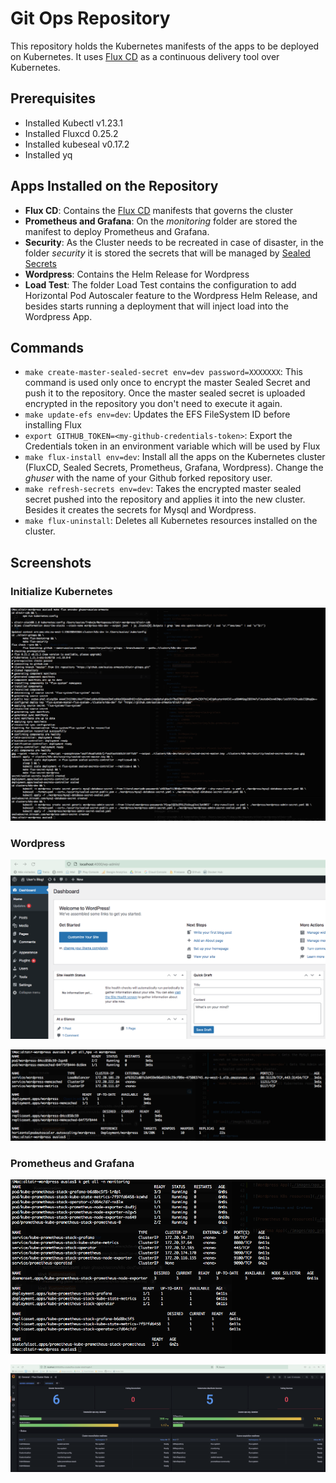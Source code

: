 # Git Ops Repository

This repository holds the Kubernetes manifests of the apps to be deployed on Kubernetes. It uses [Flux CD](https://fluxcd.io/) as a continuous delivery tool over Kubernetes.

## Prerequisites

- Installed Kubectl v1.23.1
- Installed Fluxcd 0.25.2
- Installed kubeseal v0.17.2
- Installed yq

## Apps Installed on the Repository

- **Flux CD**: Contains the [Flux CD](https://fluxcd.io/) manifests that governs the cluster
- **Prometheus and Grafana**: On the _monitoring_ folder are stored the manifest to deploy Prometheus and Grafana.
- **Security**: As the Cluster needs to be recreated in case of disaster, in the folder _security_ it is stored the secrets that will be managed by [Sealed Secrets](https://github.com/bitnami-labs/sealed-secrets)
- **Wordpress**: Contains the Helm Release for Wordpress
- **Load Test**: The folder Load Test contains the configuration to add Horizontal Pod Autoscaler feature to the Wordpress Helm Release, and besides starts running a deployment that will inject load into the Wordpress App.



## Commands

* `make create-master-sealed-secret env=dev password=XXXXXXX`: This command is used only once to encrypt the master Sealed Secret and push it to the repository. Once the master sealed secret is uploaded encrypted in the repository you don't need to execute it again.
* `make update-efs env=dev`: Updates the EFS FileSystem ID before installing Flux
* `export GITHUB_TOKEN=<my-github-credentials-token>`: Export the Credentials token in an environment variable which will be used by Flux
* `make flux-install env=dev`: Install all the apps on the Kubernetes cluster (FluxCD, Sealed Secrets, Prometheus, Grafana, Wordpress). Change the _ghuser_ with the name of your Github forked repository user.
* `make refresh-secrets env=dev`: Takes the encrypted master sealed secret pushed into the repository and applies it into the new cluster. Besides it creates the secrets for Mysql and Wordpress.
* `make flux-uninstall`: Deletes all Kubernetes resources installed on the cluster.



## Screenshots

### Initialize Kubernetes

![Flux](./images/k8s_flux.png)


### Wordpress

![Wordpress App](./images/app_wordpress.png)

![Wordpress K8s resources](./images/k8s_wordpress.png)

### Prometheus and Grafana

![Prometheus K8s resources](./images/k8s_prometheus.png)

![Grafana App](./images/app_grafana.png)
